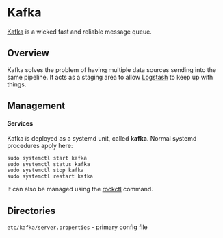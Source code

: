 # Kafka
[Kafka](https://kafka.apache.org/documentation/) is a wicked fast and reliable
message queue.


## Overview
Kafka solves the problem of having multiple data sources sending into the same
pipeline. It acts as a staging area to allow [Logstash](./Logstash) to keep up
with things.

<!-- ## Basic Usage

... -->

## Management

#### Services
Kafka is deployed as a systemd unit, called **kafka**. Normal systemd
procedures apply here:

```
sudo systemctl start kafka
sudo systemctl status kafka
sudo systemctl stop kafka
sudo systemctl restart kafka
```

It can also be managed using the [rockctl](../operate/index.md) command.


## Directories

`etc/kafka/server.properties` - primary config file  
